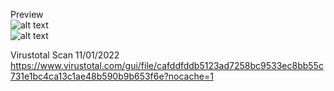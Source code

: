 
Preview <br />
![alt text](https://i.ibb.co/26NdZp3/ssss.png)
<br />
![alt text](https://i.ibb.co/qrGkvYt/image.png)


Virustotal Scan 11/01/2022
https://www.virustotal.com/gui/file/cafddfddb5123ad7258bc9533ec8bb55c731e1bc4ca13c1ae48b590b9b653f6e?nocache=1



